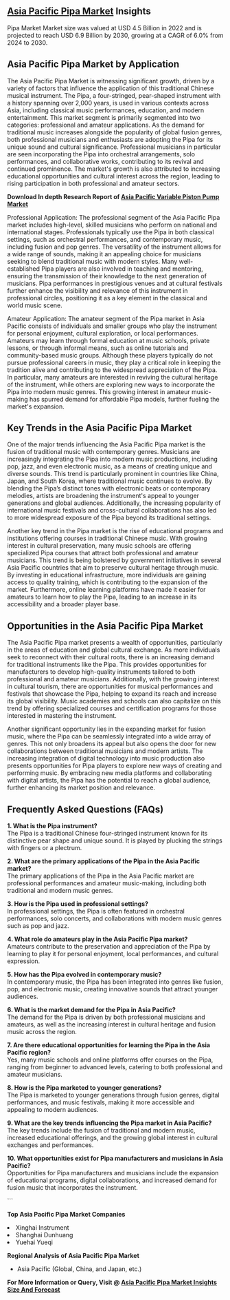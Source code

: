 <h2><a href="https://www.verifiedmarketreports.com/download-sample/?rid=364012&amp;utm_source=Github-Feb&amp;utm_medium=219" target="_blank">Asia Pacific Pipa Market</a> Insights</h2><p>Pipa Market Market size was valued at USD 4.5 Billion in 2022 and is projected to reach USD 6.9 Billion by 2030, growing at a CAGR of 6.0% from 2024 to 2030.</p><p><h2>Asia Pacific Pipa Market by Application</h2> <p>The Asia Pacific Pipa Market is witnessing significant growth, driven by a variety of factors that influence the application of this traditional Chinese musical instrument. The Pipa, a four-stringed, pear-shaped instrument with a history spanning over 2,000 years, is used in various contexts across Asia, including classical music performances, education, and modern entertainment. This market segment is primarily segmented into two categories: professional and amateur applications. As the demand for traditional music increases alongside the popularity of global fusion genres, both professional musicians and enthusiasts are adopting the Pipa for its unique sound and cultural significance. Professional musicians in particular are seen incorporating the Pipa into orchestral arrangements, solo performances, and collaborative works, contributing to its revival and continued prominence. The market's growth is also attributed to increasing educational opportunities and cultural interest across the region, leading to rising participation in both professional and amateur sectors. <p><strong>Download In depth Research Report of <a href="https://www.verifiedmarketreports.com/download-sample/?rid=236118&amp;utm_source=Pulse-Dec&amp;utm_medium=219" target="_blank">Asia Pacific Variable Piston Pump Market</a></strong></p> <p>Professional Application: The professional segment of the Asia Pacific Pipa market includes high-level, skilled musicians who perform on national and international stages. Professionals typically use the Pipa in both classical settings, such as orchestral performances, and contemporary music, including fusion and pop genres. The versatility of the instrument allows for a wide range of sounds, making it an appealing choice for musicians seeking to blend traditional music with modern styles. Many well-established Pipa players are also involved in teaching and mentoring, ensuring the transmission of their knowledge to the next generation of musicians. Pipa performances in prestigious venues and at cultural festivals further enhance the visibility and relevance of this instrument in professional circles, positioning it as a key element in the classical and world music scene. <p>Amateur Application: The amateur segment of the Pipa market in Asia Pacific consists of individuals and smaller groups who play the instrument for personal enjoyment, cultural exploration, or local performances. Amateurs may learn through formal education at music schools, private lessons, or through informal means, such as online tutorials and community-based music groups. Although these players typically do not pursue professional careers in music, they play a critical role in keeping the tradition alive and contributing to the widespread appreciation of the Pipa. In particular, many amateurs are interested in reviving the cultural heritage of the instrument, while others are exploring new ways to incorporate the Pipa into modern music genres. This growing interest in amateur music-making has spurred demand for affordable Pipa models, further fueling the market's expansion. <h2>Key Trends in the Asia Pacific Pipa Market</h2> <p>One of the major trends influencing the Asia Pacific Pipa market is the fusion of traditional music with contemporary genres. Musicians are increasingly integrating the Pipa into modern music productions, including pop, jazz, and even electronic music, as a means of creating unique and diverse sounds. This trend is particularly prominent in countries like China, Japan, and South Korea, where traditional music continues to evolve. By blending the Pipa’s distinct tones with electronic beats or contemporary melodies, artists are broadening the instrument's appeal to younger generations and global audiences. Additionally, the increasing popularity of international music festivals and cross-cultural collaborations has also led to more widespread exposure of the Pipa beyond its traditional settings. <p>Another key trend in the Pipa market is the rise of educational programs and institutions offering courses in traditional Chinese music. With growing interest in cultural preservation, many music schools are offering specialized Pipa courses that attract both professional and amateur musicians. This trend is being bolstered by government initiatives in several Asia Pacific countries that aim to preserve cultural heritage through music. By investing in educational infrastructure, more individuals are gaining access to quality training, which is contributing to the expansion of the market. Furthermore, online learning platforms have made it easier for amateurs to learn how to play the Pipa, leading to an increase in its accessibility and a broader player base. <h2>Opportunities in the Asia Pacific Pipa Market</h2> <p>The Asia Pacific Pipa market presents a wealth of opportunities, particularly in the areas of education and global cultural exchange. As more individuals seek to reconnect with their cultural roots, there is an increasing demand for traditional instruments like the Pipa. This provides opportunities for manufacturers to develop high-quality instruments tailored to both professional and amateur musicians. Additionally, with the growing interest in cultural tourism, there are opportunities for musical performances and festivals that showcase the Pipa, helping to expand its reach and increase its global visibility. Music academies and schools can also capitalize on this trend by offering specialized courses and certification programs for those interested in mastering the instrument. <p>Another significant opportunity lies in the expanding market for fusion music, where the Pipa can be seamlessly integrated into a wide array of genres. This not only broadens its appeal but also opens the door for new collaborations between traditional musicians and modern artists. The increasing integration of digital technology into music production also presents opportunities for Pipa players to explore new ways of creating and performing music. By embracing new media platforms and collaborating with digital artists, the Pipa has the potential to reach a global audience, further enhancing its market position and relevance. <h2>Frequently Asked Questions (FAQs)</h2> <p><strong>1. What is the Pipa instrument?</strong><br>The Pipa is a traditional Chinese four-stringed instrument known for its distinctive pear shape and unique sound. It is played by plucking the strings with fingers or a plectrum.</p> <p><strong>2. What are the primary applications of the Pipa in the Asia Pacific market?</strong><br>The primary applications of the Pipa in the Asia Pacific market are professional performances and amateur music-making, including both traditional and modern music genres.</p> <p><strong>3. How is the Pipa used in professional settings?</strong><br>In professional settings, the Pipa is often featured in orchestral performances, solo concerts, and collaborations with modern music genres such as pop and jazz.</p> <p><strong>4. What role do amateurs play in the Asia Pacific Pipa market?</strong><br>Amateurs contribute to the preservation and appreciation of the Pipa by learning to play it for personal enjoyment, local performances, and cultural expression.</p> <p><strong>5. How has the Pipa evolved in contemporary music?</strong><br>In contemporary music, the Pipa has been integrated into genres like fusion, pop, and electronic music, creating innovative sounds that attract younger audiences.</p> <p><strong>6. What is the market demand for the Pipa in Asia Pacific?</strong><br>The demand for the Pipa is driven by both professional musicians and amateurs, as well as the increasing interest in cultural heritage and fusion music across the region.</p> <p><strong>7. Are there educational opportunities for learning the Pipa in the Asia Pacific region?</strong><br>Yes, many music schools and online platforms offer courses on the Pipa, ranging from beginner to advanced levels, catering to both professional and amateur musicians.</p> <p><strong>8. How is the Pipa marketed to younger generations?</strong><br>The Pipa is marketed to younger generations through fusion genres, digital performances, and music festivals, making it more accessible and appealing to modern audiences.</p> <p><strong>9. What are the key trends influencing the Pipa market in Asia Pacific?</strong><br>The key trends include the fusion of traditional and modern music, increased educational offerings, and the growing global interest in cultural exchanges and performances.</p> <p><strong>10. What opportunities exist for Pipa manufacturers and musicians in Asia Pacific?</strong><br>Opportunities for Pipa manufacturers and musicians include the expansion of educational programs, digital collaborations, and increased demand for fusion music that incorporates the instrument.</p> ```</p><p><strong>Top Asia Pacific Pipa Market Companies</strong></p><div data-test-id=""><p><li>Xinghai Instrument</li><li> Shanghai Dunhuang</li><li> Yuehai Yueqi</li></p><div><strong>Regional Analysis of&nbsp;Asia Pacific Pipa Market</strong></div><ul><li dir="ltr"><p dir="ltr">Asia Pacific (Global, China, and Japan, etc.)</p></li></ul><p><strong>For More Information or Query, Visit @&nbsp;</strong><strong><a href="https://www.verifiedmarketreports.com/product/pipa-market/?utm_source=Github-Feb&amp;utm_medium=219" target="_blank">Asia Pacific Pipa Market Insights Size And Forecast</a></strong></p></div><h2>&nbsp;</h2><div data-test-id="">&nbsp;</div>
